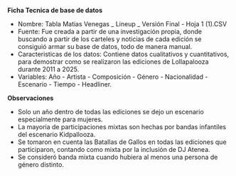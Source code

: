 **Ficha Tecnica de base de datos**

- Nombre: Tabla Matias Venegas _ Lineup _ Versión Final - Hoja 1 (1).CSV
- Fuente: Fue creada a partir de una investigación propia, donde buscando a partir de los carteles y noticias de cada edición se consiguió armar su base de datos, todo de manera manual.
- Caracteristicas de los datos: Contiene datos cualitativos y cuantitativos, para demostrar como se realizaron las ediciones de Lollapalooza durante 2011 a 2025.
- Variables: Año - Artista - Composición - Género - Nacionalidad - Escenario - Tiempo - Headliner.

**Observaciones**

- Solo un año dentro de todas las ediciones se dejo un escenario especialmente para mujeres. 
- La mayoria de participaciones mixtas son hechas por bandas infantiles del escenario Kidpallooza.
- Se tomaron en cuenta las Batallas de Gallos en todas las ediciones que participaron, contando como mixta por la inclusión de DJ Atenea.
- Se consideró banda mixta cuando hubiera al menos una persona de género distinto.
